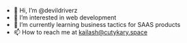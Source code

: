- 👋 Hi, I’m @devildriverz
- 👀 I’m interested in web development
- 🌱 I’m currently learning business tactics for SAAS products
- 📫 How to reach me at kailash@cutykary.space

<!---
devildriverz/devildriverz is a ✨ special ✨ repository because its `README.md` (this file) appears on your GitHub profile.
You can click the Preview link to take a look at your changes.
--->
